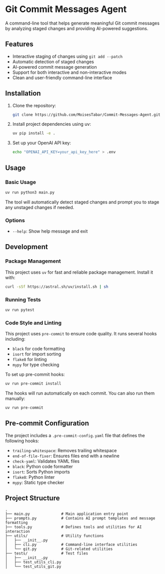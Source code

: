 # Git Commit Messages Agent

A command-line tool that helps generate meaningful Git commit messages by analyzing staged changes and providing AI-powered suggestions.

## Features

- Interactive staging of changes using `git add --patch`
- Automatic detection of staged changes
- AI-powered commit message generation
- Support for both interactive and non-interactive modes
- Clean and user-friendly command-line interface

## Installation

1. Clone the repository:
   ```bash
   git clone https://github.com/MoisesTabar/Commit-Messages-Agent.git
   ```

2. Install project dependencies using uv:
   ```bash
   uv pip install -e .
   ```

3. Set up your OpenAI API key:
   ```bash
   echo "OPENAI_API_KEY=your_api_key_here" > .env
   ```

## Usage

### Basic Usage

```bash
uv run python3 main.py
```

The tool will automatically detect staged changes and prompt you to stage any unstaged changes if needed.

### Options

- `--help`: Show help message and exit

## Development

### Package Management

This project uses `uv` for fast and reliable package management. Install it with:

```bash
curl -sSf https://astral.sh/uv/install.sh | sh
```

### Running Tests

```bash
uv run pytest
```

### Code Style and Linting

This project uses `pre-commit` to ensure code quality. It runs several hooks including:
- `black` for code formatting
- `isort` for import sorting
- `flake8` for linting
- `mypy` for type checking

To set up pre-commit hooks:

```bash
uv run pre-commit install
```

The hooks will run automatically on each commit. You can also run them manually:

```bash
uv run pre-commit
```

## Pre-commit Configuration

The project includes a `.pre-commit-config.yaml` file that defines the following hooks:
- `trailing-whitespace`: Removes trailing whitespace
- `end-of-file-fixer`: Ensures files end with a newline
- `check-yaml`: Validates YAML files
- `black`: Python code formatter
- `isort`: Sorts Python imports
- `flake8`: Python linter
- `mypy`: Static type checker

## Project Structure

```
.
├── main.py              # Main application entry point
├── prompts.py           # Contains AI prompt templates and message formatting
├── tools.py             # Defines tools and utilities for AI interaction
├── utils/               # Utility functions
│   ├── __init__.py
│   ├── cli.py           # Command-line interface utilities
│   └── git.py           # Git-related utilities
├── tests/               # Test files
│   ├── __init__.py
│   ├── test_utils_cli.py
│   └── test_utils_git.py
```
